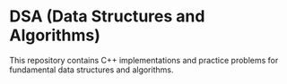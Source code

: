 # DSA (Data Structures and Algorithms)

This repository contains C++ implementations and practice problems for fundamental data structures and algorithms.

